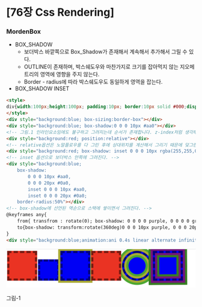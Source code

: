 # [76장 Css Rendering]

### MordenBox

- BOX_SHADOW
    - 보더박스 바깥쪽으로 Box_Shadow가 존재해서 계속해서 추가해서 그릴 수 있다.
    - OUTLINE이 존재하며, 박스쉐도우와 마찬가지로 크기를 잡아먹지 않는 지오메트리의 영역에 영향을 주지 않는다.
    - Border - radius에 따라 박스쉐도우도 동일하게 영역을 잡는다.
- BOX_SHADOW INSET

```html
<style>
div{width:100px;height:100px; padding:10px; border:10px solid #000;display:inline-block}
</style>
<div style="background:blue; box-sizing:border-box"></div>
<div style="background:blue; box-shadow:0 0 0 10px #aa0"></div>	
<!-- 그림.1 인라인요소임에도 불구하고 그려지는데 순서가 존재합니다. z-index처럼 생각해볼 수 있다.-->
<div style="background:red; position:relative"></div>
<!-- relative옵션은 노말플로우를 다 그린 후에 상대위치를 계산해서 그리기 때문에 덫그린다. -->
<div style="background:red; box-shadow: inset 0 0 0 10px rgba(255,255,0,1)"></div>
<!-- inset 옵션으로 보더박스 안쪽에 그려진다. -->
<div style="background:blue;
	box-shadow:
		0 0 0 10px #aa0,
		0 0 0 20px #0a0,
		inset 0 0 0 10px #aa0,
		inset 0 0 0 20px #0a0;
	border-radius:50%"></div>
<!-- box-shadow에 선언된 역순으로 스택에 쌓이면서 그려진다. -->
@keyframes any{
	from{ transfrom : rotate(0); box-shadow: 0 0 0 0 purple, 0 0 0 0 green, inset 0 0 0 0 purple, inset 0 0 0 green}
	to{box-shadow: transform:rotate(360deg)0 0 0 10px purple, 0 0 0 20px green, inset 0 0 0 10px purple, inset 0 0 0 20px green}
}
<div style="background:blue;animation:ani 0.4s linear alternate infinite"></div>

```

![그림-1](image/Untitled2.png)

그림-1